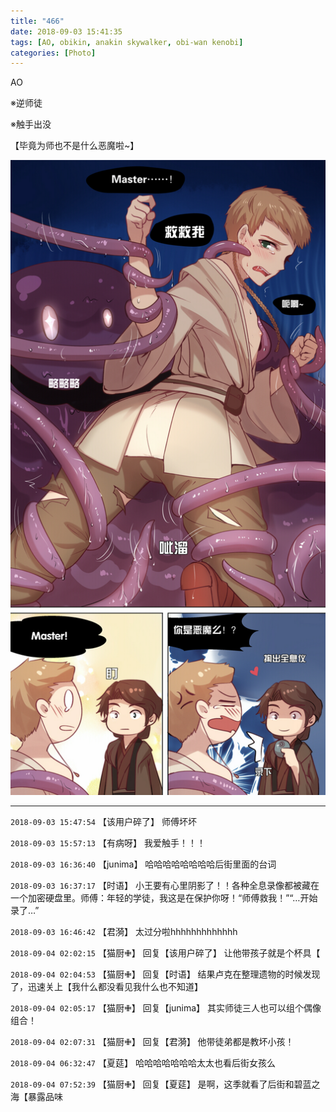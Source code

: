 ```yaml
---
title: "466"
date: 2018-09-03 15:41:35
tags: [AO, obikin, anakin skywalker, obi-wan kenobi]
categories: [Photo]
---
```


<p>AO</p> 
<p>※逆师徒</p> 
<p>※触手出没</p> 
<p>【毕竟为师也不是什么恶魔啦~】</p>

![](https://raw.githubusercontent.com/alicewish/meowchain247/master/img_cVZNdzJtQk9JV2RhVytpakNpU0RKTGg0Y2pGcWhqaG9mVzYzUTlIZ3pGbjVNNWV3cGNhZDRRPT0.jpg)

---

`2018-09-03 15:47:54` 【该用户碎了】 师傅坏坏

`2018-09-03 15:57:13` 【有病呀】 我爱触手！！！

`2018-09-03 16:36:40` 【junima】 哈哈哈哈哈哈哈哈后街里面的台词

`2018-09-03 16:37:17` 【时语】 小王要有心里阴影了！！各种全息录像都被藏在一个加密硬盘里。师傅：年轻的学徒，我这是在保护你呀！“师傅救我！”“…开始录了…”

`2018-09-03 16:46:42` 【君漪】 太过分啦hhhhhhhhhhhhh

`2018-09-04 02:02:15` 【猫厨✙】 回复【该用户碎了】 让他带孩子就是个杯具【

`2018-09-04 02:04:53` 【猫厨✙】 回复【时语】 结果卢克在整理遗物的时候发现了，迅速关上【我什么都没看见我什么也不知道】

`2018-09-04 02:05:17` 【猫厨✙】 回复【junima】 其实师徒三人也可以组个偶像组合！

`2018-09-04 02:07:31` 【猫厨✙】 回复【君漪】 他带徒弟都是教坏小孩！

`2018-09-04 06:32:47` 【夏莚】 哈哈哈哈哈哈哈太太也看后街女孩么

`2018-09-04 07:52:39` 【猫厨✙】 回复【夏莚】 是啊，这季就看了后街和碧蓝之海【暴露品味
